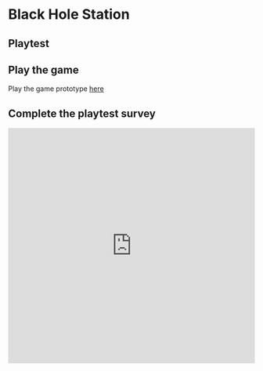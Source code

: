 # Black Hole Station
## Playtest

## Play the game
Play the game prototype [here](../prototype/TwineGamePrototype.html)

## Complete the playtest survey

<iframe width="640px" height= "480px" src= "https://forms.office.com/Pages/ResponsePage.aspx?id=FRGudvwe8kqlNuKyRDrxoPlrAokMDe9HhZszb8Lo_tVUQUdNWkRDMkZHQjVJRlY3UDQxOEUyUVhFTS4u&embed=true" frameborder= "0" marginwidth= "0" marginheight= "0" style= "border: none; max-width:100%; max-height:100vh" allowfullscreen webkitallowfullscreen mozallowfullscreen msallowfullscreen> </iframe>
